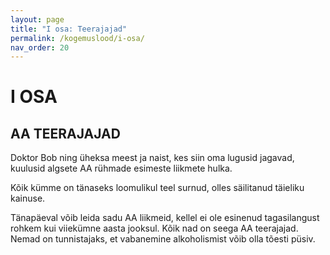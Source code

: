 ```yaml
---
layout: page
title: "I osa: Teerajajad"
permalink: /kogemuslood/i-osa/
nav_order: 20
---
```


# I OSA

## AA TEERAJAJAD

Doktor Bob ning üheksa meest ja naist, kes siin oma lugusid jagavad, kuulusid algsete AA rühmade esimeste liikmete hulka.

Kõik kümme on tänaseks loomulikul teel surnud, olles säilitanud täieliku kainuse.

Tänapäeval võib leida sadu AA liikmeid, kellel ei ole esinenud tagasilangust rohkem kui viiekümne aasta jooksul. Kõik nad on seega AA teerajajad. Nemad on tunnistajaks, et vabanemine alkoholismist võib olla tõesti püsiv.

